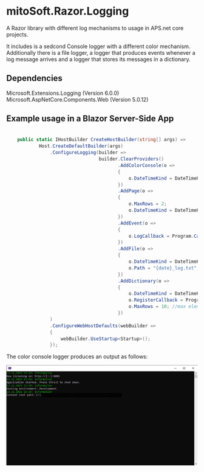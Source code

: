 # mitoSoft.Razor.Logging
A Razor library with different log mechanisms to usage in APS.net core projects.

It includes is a sedcond Console logger with a different color mechanism.
Additionally there is a file logger, a logger that produces events whenever a log message arrives and a logger that stores its messages in a dictionary.

## Dependencies

Microsoft.Extensions.Logging (Version 6.0.0)
Microsoft.AspNetCore.Components.Web (Version 5.0.12)

## Example usage in a Blazor Server-Side App

```c#

    public static IHostBuilder CreateHostBuilder(string[] args) =>
            Host.CreateDefaultBuilder(args)
                .ConfigureLogging(builder =>
                                  builder.ClearProviders()
                                         .AddColorConsole(o =>
                                         {
                                             o.DateTimeKind = DateTimeKind.Local;
                                         })
                                         .AddPage(o =>
                                         {
                                             o.MaxRows = 2;
                                             o.DateTimeKind = DateTimeKind.Utc;
                                         })
										 .AddEvent(o =>
                                         {
                                             o.LogCallback = Program.Callback;
                                         })
                                         .AddFile(o =>
                                         {
                                             o.DateTimeKind = DateTimeKind.Local;
                                             o.Path = "{date}_log.txt";
                                         })
                                         .AddDictionary(o =>
                                         {
                                             o.DateTimeKind = DateTimeKind.Local;
                                             o.RegisterCallback = Program.RegisterLogger;
                                             o.MaxRows = 10; //max elements of each logger
                                         })                                         
                )
                .ConfigureWebHostDefaults(webBuilder =>
                {
                    webBuilder.UseStartup<Startup>();
                });
```

The color console logger produces an output as follows:

![Screenshot](ConsoleExample.png)